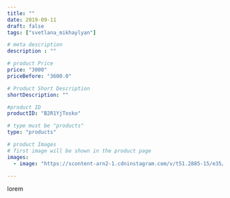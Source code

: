 ```yaml
---
title: ""
date: 2019-09-11
draft: false
tags: ["svetlana_mikhaylyan"]

# meta description
description : ""

# product Price
price: "3000"
priceBefore: "3600.0"

# Product Short Description
shortDescription: ""

#product ID
productID: "B2R1YjTosko"

# type must be "products"
type: "products"

# product Images
# first image will be shown in the product page
images:
  - image: "https://scontent-arn2-1.cdninstagram.com/v/t51.2885-15/e35/67904765_533293117424051_9102670420336543893_n.jpg?se=7&tp=1&_nc_ht=scontent-arn2-1.cdninstagram.com&_nc_cat=111&_nc_ohc=Ll9uzUIctVMAX-YW8oK&ccb=7-4&oh=cb92048bffe703c3faba31c354ff0650&oe=60843C2F&_nc_sid=86f79a&ig_cache_key=MjEzMDcxODg4MjM2NTg4NDcxMg%3D%3D.2-ccb7-4"

---
```

lorem
